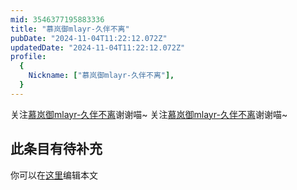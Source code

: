 ```yaml
---
mid: 3546377195883336
title: "慕岚御mlayr-久伴不离"
pubDate: "2024-11-04T11:22:12.072Z"
updatedDate: "2024-11-04T11:22:12.072Z"
profile:
  {
    Nickname: ["慕岚御mlayr-久伴不离"],
  }
---
```


关注[慕岚御mlayr-久伴不离](https://space.bilibili.com/3546377195883336)谢谢喵~ 关注[慕岚御mlayr-久伴不离](https://space.bilibili.com/3546377195883336)谢谢喵~

## 此条目有待补充
你可以在[这里](https://github.com/Yuhanawa/VTuber.ICU/edit/master/src/content/v/慕岚御mlayr-久伴不离/index.md)编辑本文
